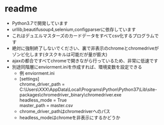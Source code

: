 # readme
- Python3.7で開発しています
- urllib,beautifusoup4,selenium,configparserに依存しています
- これはデュエルマスターズのカードデータをすべてcsv化するプログラムです
- 絶対に強制終了しないでください、裏で非表示のchromeとchromedriveがゾンビ化します(タスクキルは可能だが量が膨大)
- ajaxの都合ですべてchromeで開きながら行っているため、非常に低速です
- 別途同階層にenviorment.iniを作成すれば、環境変数を設定できる
  - 例 enviorment.ini
  - [settings]  
  chrome_driver_path = C:\Users\XXX\AppData\Local\Programs\Python\Python37\Lib\site-packages\chromedriver_binary\chromedriver.exe  
  headless_mode = True  
  master_path = master.csv
  - chrome_driver_pathはchromedriverへのパス
  - headless_modeはchromeを非表示にするかどうか
